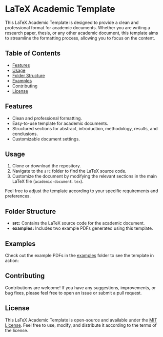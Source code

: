 # LaTeX Academic Template

This LaTeX Academic Template is designed to provide a clean and professional format for academic documents. Whether you are writing a research paper, thesis, or any other academic document, this template aims to streamline the formatting process, allowing you to focus on the content.

## Table of Contents
- [Features](#features)
- [Usage](#usage)
- [Folder Structure](#folder-structure)
- [Examples](#examples)
- [Contributing](#contributing)
- [License](#license)

## Features

- Clean and professional formatting.
- Easy-to-use template for academic documents.
- Structured sections for abstract, introduction, methodology, results, and conclusions.
- Customizable document settings.

## Usage

1. Clone or download the repository.
2. Navigate to the `src` folder to find the LaTeX source code.
3. Customize the document by modifying the relevant sections in the main LaTeX file (`academic-document.tex`).

Feel free to adjust the template according to your specific requirements and preferences.

## Folder Structure

- **src:** Contains the LaTeX source code for the academic document.
- **examples:** Includes two example PDFs generated using this template.

## Examples

Check out the example PDFs in the [examples](examples) folder to see the template in action:

## Contributing

Contributions are welcome! If you have any suggestions, improvements, or bug fixes, please feel free to open an issue or submit a pull request.

## License

This LaTeX Academic Template is open-source and available under the [MIT License](LICENSE). Feel free to use, modify, and distribute it according to the terms of the license.

